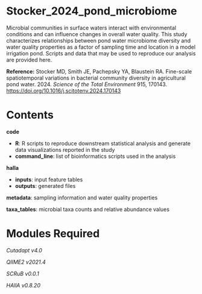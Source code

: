 # Stocker_2024_pond_microbiome

Microbial communities in surface waters interact with environmental conditions and can influence changes in overall water quality. This study characterizes relationships between pond water microbiome diversity and water quality properties as a factor of sampling time and location in a model irrigation pond. Scripts and data that may be used to reproduce our analysis are provided here.

**Reference:** Stocker MD, Smith JE, Pachepsky YA, Blaustein RA. Fine-scale spatiotemporal variations in bacterial community diversity in agricultural pond water. 2024. _Science of the Total Environment_ 915, 170143. https://doi.org/10.1016/j.scitotenv.2024.170143

# Contents

**code**
* **R**: R scripts to reproduce downstream statistical analysis and generate data visualizations reported in the study
* **command_line**: list of bioinformatics scripts used in the analysis

**halla**
* **inputs**: input feature tables
* **outputs**: generated files

**metadata**: sampling information and water quality properties

**taxa_tables**: microbial taxa counts and relative abundance values

# Modules Required

_Cutadapt v4.0_

_QIIME2 v2021.4_

_SCRuB v0.0.1_

_HAllA v0.8.20_
